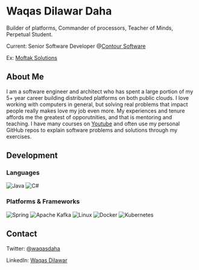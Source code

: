 # Waqas Dilawar Daha
Builder of platforms, Commander of processors, Teacher of Minds, Perpetual Student.

Current: Senior Software Developer @[Contour Software](https://contour-software.com/)

Ex: [Moftak Solutions](https://moftak.com/)

## About Me
I am a software engineer and architect who has spent a large portion of my 5+ year career building distributed platforms on both public clouds. I love working with computers in general, but solving real problems that impact people really makes love my job even more. My experiences and tenure affords me the greatest of opporutnities, and that is mentoring and teaching. I have many courses on [Youtube](https://www.youtube.com/channel/UCIOiNJquF-ZZ_QvFVdHTImg) and often use my personal GitHub repos to explain software problems and solutions through my exercises. 

## Development
### Languages
![Java](https://img.shields.io/badge/java-%23ED8B00.svg?style=for-the-badge&logo=java&logoColor=white)
![C#](https://img.shields.io/badge/c%23-%23239120.svg?style=for-the-badge&logo=c-sharp&logoColor=white)

### Platforms & Frameworks
![Spring](https://img.shields.io/badge/spring-%236DB33F.svg?style=for-the-badge&logo=spring&logoColor=white)
![Apache Kafka](https://img.shields.io/badge/kafka-%236DB33F.svg?style=for-the-badge&logo=apache-kafka&logoColor=white)
![Linux](https://img.shields.io/badge/Linux-FCC624?style=for-the-badge&logo=linux&logoColor=black)
![Docker](https://img.shields.io/badge/docker-%23326ce5.svg?style=for-the-badge&logo=docker&logoColor=white)
![Kubernetes](https://img.shields.io/badge/kubernetes-%23326ce5.svg?style=for-the-badge&logo=kubernetes&logoColor=white)

## Contact

Twitter: [@waqasdaha](https://twitter.com/waqasdaha)

LinkedIn: [Waqas Dilawar](https://www.linkedin.com/in/muhammad-waqas-dilawar-a721b8105/)

